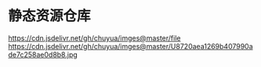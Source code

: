 # 静态资源仓库
https://cdn.jsdelivr.net/gh/chuyua/imges@master/file
https://cdn.jsdelivr.net/gh/chuyua/imges@master/U8720aea1269b407990ade7c258ae0d8b8.jpg
